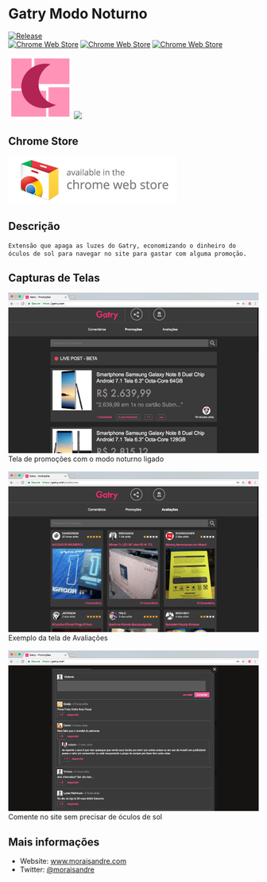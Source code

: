 # Gatry Modo Noturno

[![Release](https://img.shields.io/github/release/moraisandre/GatryNightMode.svg)](https://github.com/moraisandre/GatryNightMode/releases)  
[![Chrome Web Store](https://img.shields.io/chrome-web-store/v/biikdmnllamcecdchhjgiiaakjnmaoma.svg)](https://chrome.google.com/webstore/detail/nsteveballmer/biikdmnllamcecdchhjgiiaakjnmaoma)
[![Chrome Web Store](https://img.shields.io/chrome-web-store/stars/biikdmnllamcecdchhjgiiaakjnmaoma.svg)](https://chrome.google.com/webstore/detail/nsteveballmer/biikdmnllamcecdchhjgiiaakjnmaoma)
[![Chrome Web Store](https://img.shields.io/chrome-web-store/d/biikdmnllamcecdchhjgiiaakjnmaoma.svg)](https://chrome.google.com/webstore/detail/nsteveballmer/biikdmnllamcecdchhjgiiaakjnmaoma)

<img src="icons/gatry_icon128.png">

<img src="icons/icon128.png">

## Chrome Store

<a href="https://chrome.google.com/webstore/detail/nsteveballmer/gehfhnephngekdnodedkeoegelcdkjna">
<img src="images/ChromeWebStore.png">
</a>

## Descrição
    Extensão que apaga as luzes do Gatry, economizando o dinheiro do óculos de sol para navegar no site para gastar com alguma promoção.

## Capturas de Telas
<picture>
<img src="images/screenshot-1.png" height="323px">
</br>
<label>Tela de promoções com o modo noturno ligado</label>
</picture>
</br></br>

<picture>
<img src="images/screenshot-2.png" height="323px">
</br>
<label>Exemplo da tela de Avaliações</label>
</picture>
</br></br>

<picture>
<img src="images/screenshot-3.png" height="323px">
</br>
<label>Comente no site sem precisar de óculos de sol</label>
</picture>

## Mais informações
- Website: www.moraisandre.com
- Twitter: <a href="https://twitter.com/moraisandre">@moraisandre</a>